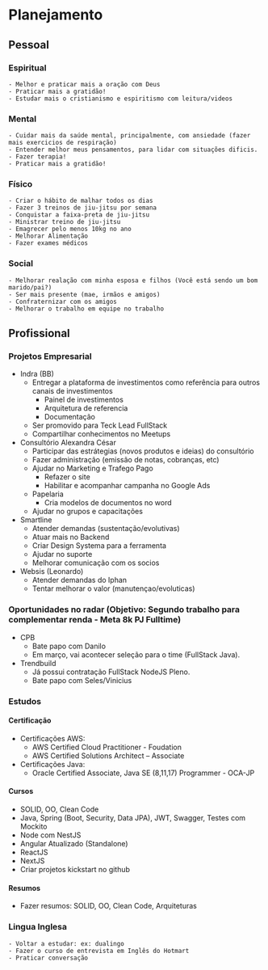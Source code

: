 
# Planejamento

## Pessoal

### Espiritual
    - Melhor e praticar mais a oração com Deus
    - Praticar mais a gratidão!
    - Estudar mais o cristianismo e espiritismo com leitura/videos

### Mental
    - Cuidar mais da saúde mental, principalmente, com ansiedade (fazer mais exercicios de respiração)
    - Entender melhor meus pensamentos, para lidar com situações dificis.
    - Fazer terapia!
    - Praticar mais a gratidão!

### Físico
    - Criar o hábito de malhar todos os dias
    - Fazer 3 treinos de jiu-jitsu por semana
    - Conquistar a faixa-preta de jiu-jitsu
    - Ministrar treino de jiu-jitsu
    - Emagrecer pelo menos 10kg no ano
    - Melhorar Alimentação
    - Fazer exames médicos

### Social
    - Melhorar realação com minha esposa e filhos (Você está sendo um bom marido/pai?)
    - Ser mais presente (mae, irmãos e amigos)
    - Confraternizar com os amigos
    - Melhorar o trabalho em equipe no trabalho


## Profissional

### Projetos Empresarial
- Indra (BB)
    - Entregar a plataforma de investimentos como referência para outros canais de investimentos
        - Painel de investimentos
        - Arquitetura de referencia
        - Documentação
    - Ser promovido para Teck Lead FullStack
    - Compartilhar conhecimentos no Meetups
- Consultório Alexandra César
    - Participar das estrátegias (novos produtos e ideias) do consultório
    - Fazer administração (emissão de notas, cobranças, etc)
    - Ajudar no Marketing e Trafego Pago
        - Refazer o site
        - Habilitar e acompanhar campanha no Google Ads
    - Papelaria
        - Cria modelos de documentos no word
    - Ajudar no grupos e capacitações
- Smartline
    - Atender demandas (sustentação/evolutivas)
    - Atuar mais no Backend
    - Criar Design Systema para a ferramenta
    - Ajudar no suporte
    - Melhorar comunicação com os socios
- Websis (Leonardo)
    - Atender demandas do Iphan
    - Tentar melhorar o valor (manutençao/evoluticas)

### Oportunidades no radar (Objetivo: Segundo trabalho para complementar renda - Meta 8k PJ Fulltime)
- CPB
    - Bate papo com Danilo
    - Em março, vai acontecer seleção para o time (FullStack Java).
- Trendbuild
    - Já possui contratação FullStack NodeJS Pleno.
    - Bate papo com Seles/Vinicius

### Estudos

#### Certificação
- Certificações AWS:
    - AWS Certified Cloud Practitioner - Foudation
    - AWS Certified Solutions Architect – Associate
- Certificações Java:
    - Oracle Certified Associate, Java SE (8,11,17) Programmer - OCA-JP

#### Cursos
- SOLID, OO, Clean Code
- Java, Spring (Boot, Security, Data JPA), JWT, Swagger, Testes com Mockito
- Node com NestJS
- Angular Atualizado (Standalone)
- ReactJS 
- NextJS
- Criar projetos kickstart no github

#### Resumos
- Fazer resumos: SOLID, OO, Clean Code, Arquiteturas

### Lingua Inglesa
    - Voltar a estudar: ex: dualingo
    - Fazer o curso de entrevista em Inglês do Hotmart
    - Praticar conversação